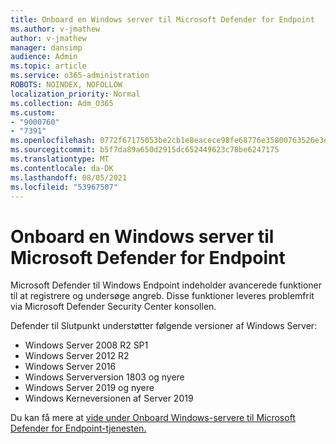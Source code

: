 ```yaml
---
title: Onboard en Windows server til Microsoft Defender for Endpoint
ms.author: v-jmathew
author: v-jmathew
manager: dansimp
audience: Admin
ms.topic: article
ms.service: o365-administration
ROBOTS: NOINDEX, NOFOLLOW
localization_priority: Normal
ms.collection: Adm_O365
ms.custom:
- "9000760"
- "7391"
ms.openlocfilehash: 0772f67175053be2cb1e8eacece98fe68776e35800763526e3e6f4fd5375228c
ms.sourcegitcommit: b5f7da89a650d2915dc652449623c78be6247175
ms.translationtype: MT
ms.contentlocale: da-DK
ms.lasthandoff: 08/05/2021
ms.locfileid: "53967507"
---
```

# <a name="onboard-a-windows-server-to-microsoft-defender-for-endpoint"></a>Onboard en Windows server til Microsoft Defender for Endpoint

Microsoft Defender til Windows Endpoint indeholder avancerede funktioner til at registrere og undersøge angreb. Disse funktioner leveres problemfrit via Microsoft Defender Security Center konsollen.

Defender til Slutpunkt understøtter følgende versioner af Windows Server:

- Windows Server 2008 R2 SP1
- Windows Server 2012 R2
- Windows Server 2016
- Windows Serverversion 1803 og nyere
- Windows Server 2019 og nyere
- Windows Kerneversionen af Server 2019

Du kan få mere at [vide under Onboard Windows-servere til Microsoft Defender for Endpoint-tjenesten.](https://go.microsoft.com/fwlink/?linkid=2143627)
